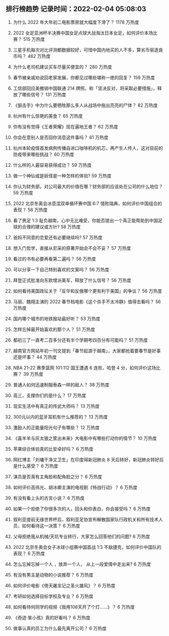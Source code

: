 
## 排行榜趋势 记录时间：2022-02-04 05:08:03
  
  1. 为什么 2022 年大年初二电影票房就大幅度下滑了？ 1178 万热度
    
  2. 2022 女足亚洲杯半决赛中国女足点球大战淘汰日本女足，如何评价本场比赛？ 515 万热度
    
  3. 三星手机每次对比评测都数据较好，可惜中国内地买的人不多，算劣币驱逐良币吗？ 462 万热度
    
  4. 为什么老司机建议买车尽量买便宜的？ 280 万热度
    
  5. 春节被亲戚劝说回老家发展，你都见过哪些堪称一绝的回复？ 159 万热度
    
  6. 工信部回应美撤销中国联通 214 牌照，称「坚决反对，将采取必要措施」，释放了哪些信号？ 131 万热度
    
  7. 《狙击手》中为什么要牺牲那么多人从战场中拖出亮亮的尸体？ 82 万热度
    
  8. 杭州有什么惊艳的美食？ 65 万热度
    
  9. 你有没有觉得《王者荣耀》现在遍地王者？ 62 万热度
    
  10. 你会在意别人是否回你消息这件事吗？ 61 万热度
    
  11. 杭州本轮疫情首发病例传播自进口咖啡机的机芯，再产生人传人，这对目前的防疫带来哪些挑战？ 60 万热度
    
  12. 什么样的人最容易获得成功？ 59 万热度
    
  13. 做一个神仙或是妖怪是一种怎样的体验? 59 万热度
    
  14. 你认为财务部，对公司最大的价值在哪？财务部的应该处在公司的什么地位？ 59 万热度
    
  15. 2022 北京冬奥会冰壶混双单循环赛中国 6:7 惜败瑞典，如何评价中国组合的表现？ 58 万热度
    
  16. 看了男足 1:3 耻负越南，心中无比难受，你能否提出一个真正能帮助到中国足球的合理的建议或方针? 58 万热度
    
  17. 爸妈不同意的恋爱还有必要继续吗? 57 万热度
    
  18. 想入门哲学，直接从尼采的原著开始会不会不妥？ 57 万热度
    
  19. 看过的书有必要再看第二遍吗？ 56 万热度
    
  20. 可以分享一下自己特别喜欢的文案吗？ 56 万热度
    
  21. 拜登正式批准向东欧增派美军，释放了什么信号？ 56 万热度
    
  22. 如何看待美国政坛关于「反华和反俄哪个更有利于美国」的争议？ 56 万热度
    
  23. 马丽、魏翔主演的 2022 春节档电影《这个杀手不太冷静》值得去看吗？ 56 万热度
    
  24. 国内哪个城市的地铁报站最好听？ 53 万热度
    
  25. 怎样忘掉最开始喜欢的那个人？ 51 万热度
    
  26. 都初三了一直考二百多分还有半个学期考四百分有可能吗？ 51 万热度
    
  27. 越南官方网站年初一刊文提到「春节起源于越南」，大家都抢着要春节是好事还是坏事？ 44 万热度
    
  28. NBA 21-22 赛季篮网 101:112 国王遭遇 6 连败，哈登 4 分，如何评价这场比赛？ 39 万热度
    
  29. 普通人如何迅速制服泰森一样的敌人？ 38 万热度
    
  30. 高三，支撑你们的是什么？ 17 万热度
    
  31. 现实生活中有真正的传武大师吗？ 13 万热度
    
  32. 300元以内的蓝牙耳机有什么推荐的？ 13 万热度
    
  33. 激励人的正能量阳光句子有哪些？ 12 万热度
    
  34. 《喜羊羊与灰太狼之筐出未来》大电影中有哪些打动你的情节？ 10 万热度
    
  35. 苹果综合体验真的比安卓好吗？ 6 万热度
    
  36. 网红博主「刘墉干净又卫生」在印度得新冠肺炎 8 天后转好，新冠肺炎转好后是什么感受？ 6 万热度
    
  37. 演员是否真有主角脸和配角脸之分？ 6 万热度
    
  38. 如何评价高伟光、胡冰卿主演的电视剧《特战行动》？ 6 万热度
    
  39. 有没有看上头的古言小说？ 6 万热度
    
  40. 如果一个拒绝了你很多次的人，回头和你表白，你会接受吗？ 6 万热度
    
  41. 叙利亚提前无缘世界杯后，叙利亚足协宣布解散国家队行政机关和所有技术人员，如何看待这一决策？ 6 万热度
    
  42. 父母拒绝我从机械/天坑专业转行，大家怎么回答他们的问题? 6 万热度
    
  43. 2022 北京冬奥会女子冰球小组赛中国首战 1:3 不敌捷克，如何评价中国队的表现？ 6 万热度
    
  44. 怎么忘掉忘掉一个人 ，放弃一个人， 从上一段爱情中走出来? 6 万热度
    
  45. 有没有男主是动物的小说推荐？ 6 万热度
    
  46. 如何评价电影《倚天屠龙记之圣火雄风》？ 6 万热度
    
  47. 考研如何选择目标学校及专业？ 6 万热度
    
  48. 如何看待何同学的视频《我用108天开了个灯......》？ 6 万热度
    
  49. 《奇迹·笨小孩》真的好看吗？ 6 万热度
    
  50. 做事认真的员工为什么最先离开公司？ 6 万热度
    